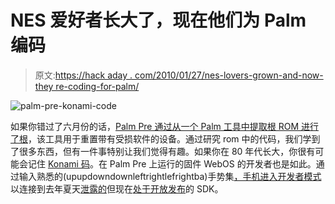 # NES 爱好者长大了，现在他们为 Palm 编码

> 原文:[https://hack aday . com/2010/01/27/nes-lovers-grown-and-now-they re-coding-for-palm/](https://hackaday.com/2010/01/27/nes-lovers-grew-up-and-now-theyre-coding-for-palm/)

![](../Images/c1c88e5f60998e2d0375041eeafe4400.png "palm-pre-konami-code")

如果你错过了六月份的话，[Palm Pre 通过从一个 Palm 工具中提取根 ROM 进行了根](http://www.engadget.com/2009/06/09/palms-webos-root-image-leaks-out-code-enthusiasts-reschedule-t/)，该工具用于重置带有受损软件的设备。通过研究 rom 中的代码，我们学到了很多东西，但有一件事特别让我们觉得有趣。如果你在 80 年代长大，你很有可能会记住 [Konami 码](http://en.wikipedia.org/wiki/Konami_Code)。在 Palm Pre 上运行的固件 WebOS 的开发者也是如此。通过输入熟悉的(upupdowndownleftrightlefrightba)手势集[，手机进入开发者模式](http://www.engadget.com/2009/06/10/the-secret-to-palm-pre-dev-mode-lies-in-the-konami-code/)以连接到去年夏天[泄露的](http://hackaday.com/2009/06/27/palm-pre-mojo-sdk-leaked/)但现在[处于开放发布](http://developer.palm.com/)的 SDK。